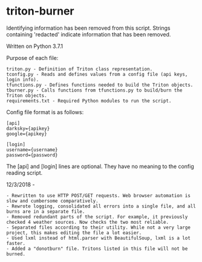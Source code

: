 # triton-burner
Identifying information has been removed from this script. Strings containing 'redacted' indicate information that has been removed.

Written on Python 3.7.1

Purpose of each file:

    triton.py - Definition of Triton class representation.
    tconfig.py - Reads and defines values from a config file (api keys, login info).
    tfunctions.py - Defines functions needed to build the Triton objects.
    tburner.py - Calls functions from tfunctions.py to build/burn the Triton objects.
    requirements.txt - Required Python modules to run the script.

Config file format is as follows:

    [api]
    darksky={apikey}
    google={apikey}

    [login]
    username={username}
    password={password}

The [api] and [login] lines are optional. They have no meaning to the config reading script.

12/3/2018 -

    - Rewritten to use HTTP POST/GET requests. Web browser automation is slow and cumbersome comparatively.
    - Rewrote logging, consolidated all errors into a single file, and all burns are in a separate file.
    - Removed redundant parts of the script. For example, it previously checked 4 weather sources. Now checks the two most reliable.
    - Separated files according to their utility. While not a very large project, this makes editing the file a lot easier.
    - Used lxml instead of html.parser with BeautifulSoup, lxml is a lot faster.
    - Added a "donotburn" file. Tritons listed in this file will not be burned.
